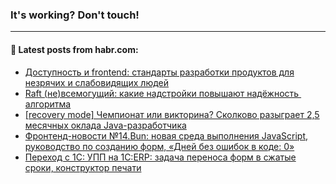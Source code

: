 ### It's working? Don't touch!

---
<!--
#### 🛠️ Technical stack:

![C++](https://img.shields.io/badge/C++-informational?logo=c%2B%2B&style=flat&logoColor=white&color=9C033A)
![Java](https://img.shields.io/badge/Java-informational?logo=java&style=flat&logoColor=white&color=007396)
![Kotlin](https://img.shields.io/badge/Kotlin-informational?logo=Kotlin&style=flat&logoColor=white&color=0095D5)
![JS](https://img.shields.io/badge/JS-informational?logo=javaScript&style=flat&logoColor=black&color=F7Df1E) <br>
![HTML5](https://img.shields.io/badge/HTML5-informational?logo=html5&style=flat&logoColor=white&color=E34F26)
![CSS3](https://img.shields.io/badge/CSS3-informational?logo=css3&style=flat&logoColor=white&color=157286)
![Sass](https://img.shields.io/badge/Saas-informational?logo=sass&style=flat&logoColor=white&color=hotpink)
![PHP](https://img.shields.io/badge/PHP-informational?logo=php&style=flat&logoColor=white&color=777BB4) <br>
![WebPAck](https://img.shields.io/badge/WebPack-informational?logo=webPack&style=flat&logoColor=white&color=FF6F00)
![Bootstrap](https://img.shields.io/badge/Bootstrap-informational?logo=Bootstrap&style=flat&logoColor=white&color=7952B3)
![MySQL](https://img.shields.io/badge/MySQL-informational?logo=MySQL&style=flat&logoColor=white&color=00f) <br>
![NodeJS](https://img.shields.io/badge/NodeJS-informational?logo=node.js&style=flat&logoColor=white&color=43853D)
![Spring](https://img.shields.io/badge/Spring-informational?logo=Spring&style=flat&logoColor=white&color=0A9EDC)
![Angular](https://img.shields.io/badge/Vue-informational?logo=vue.js&style=flat&logoColor=white&color=red)
![Git](https://img.shields.io/badge/Git-informational?logo=git&style=flat&logoColor=white&color=darkorange)

___
-->

#### 💬 Latest posts from habr.com:

<!-- BLOG-POST-LIST:START -->
- [Доступность и frontend: стандарты разработки продуктов для незрячих и слабовидящих людей](https://habr.com/ru/post/676536/?utm_source=habrahabr&utm_medium=rss&utm_campaign=676536)
- [Raft &lpar;не&rpar;всемогущий: какие надстройки повышают надёжность  алгоритма](https://habr.com/ru/post/675596/?utm_source=habrahabr&utm_medium=rss&utm_campaign=675596)
- [[recovery mode] Чемпионат или викторина? Сколково разыграет 2,5 месячных оклада Java-разработчика](https://habr.com/ru/post/676520/?utm_source=habrahabr&utm_medium=rss&utm_campaign=676520)
- [Фронтенд-новости №14.Bun: новая среда выполнения JavaScript, руководство по созданию форм, «Дней без ошибок в коде: 0»](https://habr.com/ru/post/676104/?utm_source=habrahabr&utm_medium=rss&utm_campaign=676104)
- [Переход с 1С: УПП на 1С:ERP: задача переноса форм в сжатые сроки, конструктор печати](https://habr.com/ru/post/676472/?utm_source=habrahabr&utm_medium=rss&utm_campaign=676472)
<!-- BLOG-POST-LIST:END -->

